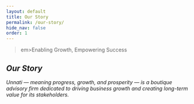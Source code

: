 ```yaml
---
layout: default
title: Our Story
permalink: /our-story/
hide_nav: false
order: 1
---
```



<blockquote class="blockquote">
                <p class="mb-0">
                    em>Enabling Growth, Empowering Success<em>
                </p>
            </blockquote>

## Our Story
 
Unnati — meaning progress, growth, and prosperity — is a boutique advisory firm dedicated to driving business growth and creating long-term value for its stakeholders.


